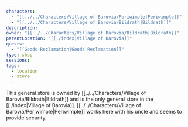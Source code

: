 ```yaml
---
characters:
  - "[[../../Characters/Village of Barovia/Periwimple|Periwimple]]"
  - "[[../../Characters/Village of Barovia/Bildrath|Bildrath]]"
description: 
owner: "[[../../Characters/Village of Barovia/Bildrath|Bildrath]]"
parentLocation: "[[./index|Village of Barovia]]"
quests:
  - "[[Goods Reclamation|Goods Reclamation]]"
type: shop
sessions: 
tags:
  - location
  - store
---
```


This general store is owned by [[../../Characters/Village of Barovia/Bildrath|Bildrath]] and is the only general store in the [[./index|Village of Barovia]]. [[../../Characters/Village of Barovia/Periwimple|Periwimple]] works here with his uncle and seems to provide security.